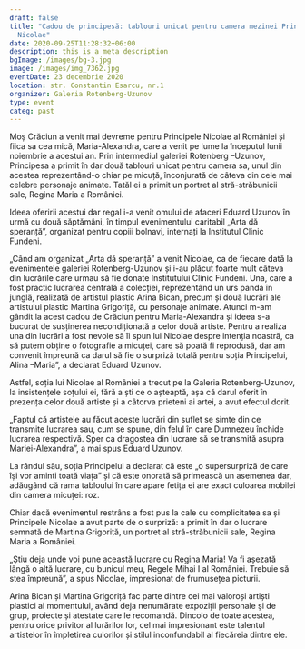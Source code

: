 ```yaml
---
draft: false
title: "Cadou de principesă: tablouri unicat pentru camera mezinei Principelui
  Nicolae"
date: 2020-09-25T11:28:32+06:00
description: this is a meta description
bgImage: /images/bg-3.jpg
image: /images/img_7362.jpg
eventDate: 23 decembrie 2020
location: str. Constantin Esarcu, nr.1
organizer: Galeria Rotenberg-Uzunov
type: event
categ: past
---
```



Moș Crăciun a venit mai devreme pentru Principele Nicolae al României și fiica sa cea mică, Maria-Alexandra, care a venit pe lume la începutul lunii noiembrie a acestui an. Prin intermediul galeriei Rotenberg –Uzunov, Principesa a primit în dar două tablouri unicat pentru camera sa, unul din acestea reprezentând-o chiar pe micuță, înconjurată de câteva din cele mai celebre personaje animate. Tatăl ei a primit un portret al stră-străbunicii sale, Regina Maria a României. 

Ideea oferirii acestui dar regal i-a venit omului de afaceri Eduard Uzunov în urmă cu două săptămâni, în timpul evenimentului caritabil „Arta dă speranță”, organizat pentru copiii bolnavi, internați la Institutul Clinic Fundeni.

„Când am organizat „Arta dă speranță” a venit Nicolae, ca de fiecare dată la evenimentele galeriei Rotenberg-Uzunov și i-au plăcut foarte mult câteva din lucrările care urmau să fie donate Institutului Clinic Fundeni. Una, care a fost practic lucrarea centrală a colecției, reprezentând un urs panda în junglă, realizată de artistul plastic  Arina Bican, precum și două lucrări ale artistului plastic Martina Grigoriță, cu personaje animate. Atunci m-am gândit la acest cadou de Crăciun pentru Maria-Alexandra și ideea s-a bucurat de susținerea necondiționată a celor două artiste. Pentru a realiza una din lucrări a fost nevoie să îi spun lui Nicolae despre intenția noastră, ca să putem obține o fotografie a micuței, care să poată fi reprodusă, dar am convenit împreună ca darul să fie o surpriză totală pentru soția Principelui, Alina –Maria”, a declarat Eduard Uzunov.

Astfel, soția lui Nicolae al României a trecut pe la Galeria Rotenberg-Uzunov, la insistențele soțului ei, fără a ști ce o așteaptă, așa că darul oferit în prezența celor două artiste și a câtorva prieteni ai artei, a avut efectul dorit. 

„Faptul că artistele au făcut aceste lucrări din suflet se simte din ce transmite lucrarea sau, cum se spune, din felul în care Dumnezeu închide lucrarea respectivă. Sper ca dragostea din lucrare să se transmită asupra Mariei-Alexandra”, a mai spus Eduard Uzunov.

La rândul său, soția Principelui a declarat că este „o supersurpriză de care își vor aminti toată viața” și că este onorată să primească un asemenea dar, adăugând că rama tabloului în care apare fetița ei are exact culoarea mobilei din camera micuței: roz. 

Chiar dacă evenimentul restrâns a fost pus la cale cu complicitatea sa și Principele Nicolae a avut parte de o surpriză: a primit în dar o lucrare semnată de Martina Grigoriță, un portret al stră-străbunicii sale, Regina Maria a României. 

„Știu deja unde voi pune această lucrare cu Regina Maria! Va fi așezată lângă o altă lucrare, cu bunicul meu, Regele Mihai I al României. Trebuie să stea împreună”, a spus Nicolae, impresionat de frumusețea picturii. 

Arina Bican și Martina Grigoriță fac parte dintre cei mai valoroși artiști plastici ai momentului, având deja nenumărate expoziții personale și de grup, proiecte și atestate care le recomandă. Dincolo de toate acestea, pentru orice privitor al lurărilor lor, cel mai impresionant este talentul artistelor în împletirea culorilor și stilul inconfundabil al fiecăreia dintre ele.
